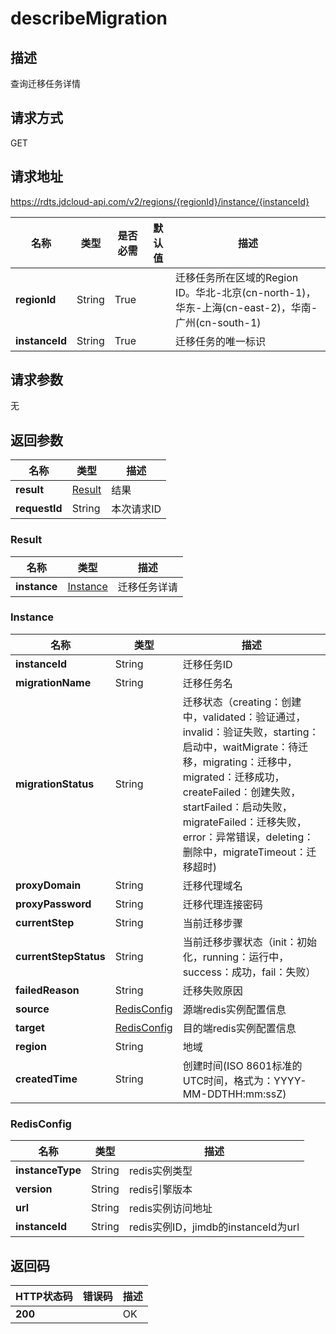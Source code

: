# describeMigration


## 描述
查询迁移任务详情

## 请求方式
GET

## 请求地址
https://rdts.jdcloud-api.com/v2/regions/{regionId}/instance/{instanceId}

|名称|类型|是否必需|默认值|描述|
|---|---|---|---|---|
|**regionId**|String|True| |迁移任务所在区域的Region ID。华北-北京(cn-north-1)，华东-上海(cn-east-2)，华南-广州(cn-south-1)|
|**instanceId**|String|True| |迁移任务的唯一标识|

## 请求参数
无


## 返回参数
|名称|类型|描述|
|---|---|---|
|**result**|[Result](describemigration#result)|结果|
|**requestId**|String|本次请求ID|

### <div id="result">Result</div>
|名称|类型|描述|
|---|---|---|
|**instance**|[Instance](describemigration#instance)|迁移任务详请|
### <div id="instance">Instance</div>
|名称|类型|描述|
|---|---|---|
|**instanceId**|String|迁移任务ID|
|**migrationName**|String|迁移任务名|
|**migrationStatus**|String|迁移状态（creating：创建中，validated：验证通过，invalid：验证失败，starting：启动中，waitMigrate：待迁移，migrating：迁移中，migrated：迁移成功，createFailed：创建失败，startFailed：启动失败，migrateFailed：迁移失败，error：异常错误，deleting：删除中，migrateTimeout：迁移超时)|
|**proxyDomain**|String|迁移代理域名|
|**proxyPassword**|String|迁移代理连接密码|
|**currentStep**|String|当前迁移步骤|
|**currentStepStatus**|String|当前迁移步骤状态（init：初始化，running：运行中，success：成功，fail：失败）|
|**failedReason**|String|迁移失败原因|
|**source**|[RedisConfig](describemigration#redisconfig)|源端redis实例配置信息|
|**target**|[RedisConfig](describemigration#redisconfig)|目的端redis实例配置信息|
|**region**|String|地域|
|**createdTime**|String|创建时间(ISO 8601标准的UTC时间，格式为：YYYY-MM-DDTHH:mm:ssZ)|
### <div id="redisconfig">RedisConfig</div>
|名称|类型|描述|
|---|---|---|
|**instanceType**|String|redis实例类型|
|**version**|String|redis引擎版本|
|**url**|String|redis实例访问地址|
|**instanceId**|String|redis实例ID，jimdb的instanceId为url|

## 返回码
|HTTP状态码|错误码|描述|
|---|---|---|
|**200**||OK|

